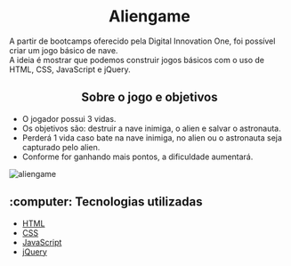 <h1 align="center"> Aliengame </h1>

A partir de bootcamps oferecido pela Digital Innovation One, foi possível criar um jogo básico de nave.<br>
A ideia é mostrar que podemos construir jogos básicos com o uso de HTML, CSS, JavaScript e jQuery.



 <h2 align="center">Sobre o jogo e objetivos</h2>

- O jogador possui 3 vidas.
- Os objetivos são: destruir a nave inimiga, o alien e salvar o astronauta.
- Perderá 1 vida caso bate na nave inimiga, no alien ou o astronauta seja capturado pelo alien.
- Conforme for ganhando mais pontos, a dificuldade aumentará.

![aliengame](https://github.com/gabrieldemattos/aliengame/blob/main/gif/aliengame.gif)



<h2>:computer: Tecnologias utilizadas</h2>

- <a href="https://www.w3schools.com/html/">HTML</a>
- <a href="https://developer.mozilla.org/pt-BR/docs/Web/CSS">CSS</a>
- <a href="https://developer.mozilla.org/en-US/docs/Web/JavaScript">JavaScript</a>
- <a href="https://jquery.com/">jQuery</a>
